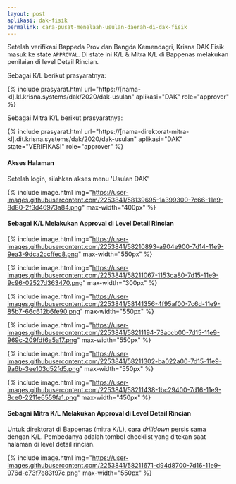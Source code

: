 ```yaml
---
layout: post
aplikasi: dak-fisik
permalink: cara-pusat-menelaah-usulan-daerah-di-dak-fisik
---
```


Setelah verifikasi Bappeda Prov dan Bangda Kemendagri, Krisna DAK Fisik masuk ke state `APPROVAL`. Di state ini K/L & Mitra K/L di Bappenas melakukan penilaian di level Detail Rincian.

Sebagai K/L berikut prasyaratnya:

{% include prasyarat.html 
    url="https://[nama-kl].kl.krisna.systems/dak/2020/dak-usulan"
    aplikasi="DAK"
    role="approver"
%}

Sebagai Mitra K/L berikut prasyaratnya:

{% include prasyarat.html 
    url="https://[nama-direktorat-mitra-kl].dit.krisna.systems/dak/2020/dak-usulan"
    aplikasi="DAK"
    state="VERIFIKASI"
    role="approver"
%}

#### Akses Halaman

Setelah login, silahkan akses menu 'Usulan DAK'

{% include image.html
    img="https://user-images.githubusercontent.com/2253841/58139695-1a399300-7c66-11e9-8d80-2f3d46973a84.png"
    max-width="400px"
%}

#### Sebagai K/L Melakukan Approval di Level Detail Rincian


{% include image.html
    img="https://user-images.githubusercontent.com/2253841/58210893-a904e900-7d14-11e9-9ea3-9dca2ccffec8.png"
    max-width="550px"
    %}

{% include image.html
    img="https://user-images.githubusercontent.com/2253841/58211067-1153ca80-7d15-11e9-9c96-02527d363470.png"
    max-width="300px"
    %}

{% include image.html
    img="https://user-images.githubusercontent.com/2253841/58141356-4f95af00-7c6d-11e9-85b7-66c612b6fe90.png"
    max-width="550px"
    %}

{% include image.html
    img="https://user-images.githubusercontent.com/2253841/58211194-73accb00-7d15-11e9-969c-209fdf6a5a17.png"
    max-width="550px"
    %}

{% include image.html
    img="https://user-images.githubusercontent.com/2253841/58211302-ba022a00-7d15-11e9-9a6b-3ee103d52fd5.png"
    max-width="550px"
    %}

{% include image.html
    img="https://user-images.githubusercontent.com/2253841/58211438-1bc29400-7d16-11e9-8ce0-2211e6559fa1.png"
    max-width="450px"
    %}

#### Sebagai Mitra K/L Melakukan Approval di Level Detail Rincian

Untuk direktorat di Bappenas (mitra K/L), cara *drilldown* persis sama dengan K/L. Pembedanya adalah tombol checklist yang ditekan saat halaman di level detail rincian.

{% include image.html
    img="https://user-images.githubusercontent.com/2253841/58211671-d94d8700-7d16-11e9-976d-c73f7e83f97c.png"
    max-width="550px"
    %}

